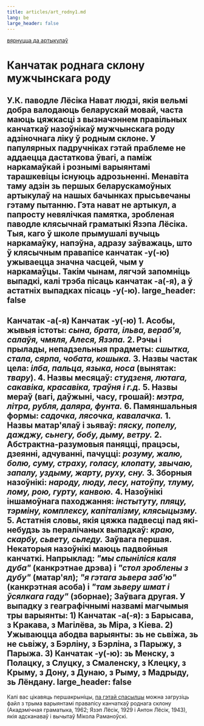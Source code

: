 ```yaml
---
title: articles/art_rodny1.md 
lang: be
large_header: false
---
```



 

[вярнуцца да артыкулаў](articles.html) 

# Канчатак роднага склону мужчынскага роду
У.К. паводле Лёсіка
Нават людзі, якія вельмі добра валодаюць беларускай мовай, часта маюць
цяжкасці з вызначэннем правільных канчаткаў назоўнікаў мужчынскага
роду адзіночнага ліку ў родным склоне. У папулярных падручніках гэтай
праблеме не аддаецца дастаткова ўвагі, а паміж наркамаўкай і рознымі
варыянтамі тарашкевіцы існуюць адрозьненні. Менавіта таму адзін зь
першых беларускамоўных артыкулаў на нашых бачынках прысьвечаны гэтаму
пытанню. Гэта нават не артыкул, а папросту невялічкая памятка,
зробленая паводле клясычнай граматыкі Язэпа Лёсіка. Тыя, каго ў
школе прымушалі вучыць наркамаўку, напэўна, адразу заўважаць, што ў
клясычным правапісе канчатак **-у(-ю)** ужываецца значна часцей,
чым у наркамаўцы. Такім чынам, лягчэй запомніць выпадкі, калі трэба
пісаць канчатак **-а(-я)**, а ў астатніх выпадках пісаць **-у(-ю)**.
large_header: false
---
**Канчатак -а(-я)**
**Канчатак -у(-ю)**
1\. Асобы, жывыя істоты: *сына, брата, ільва, вераб'я, салаўя, чмяля,
Алеся, Язэпа.* 
2\. Рэчы і прылады, непадзельныя прадметы: *сшытка, стала, сярпа,
чобата, кошыка.* 
3\. Назвы частак цела: *ілба, пальца, языка, носа* (вынятак: *твару*). 
4\. Назвы месяцаў: *студзеня, лютага, сакавіка, красавіка, траўня і
г.д.* 
5\. Назвы мераў (вагі, даўжыні, часу, грошай): *мэтра, літра, рубля,
даляра, фунта.* 
6\. Памяншальныя формы: *садочка, лясочка, кавалачка.* 
1\. Назвы матар'ялаў і зьяваў: *пяску, попелу, дажджу, сьнегу, бобу,
дыму, ветру.* 
2\. Абстрактна-разумовыя паняцці, працэсы, дзеянні, адчуванні,
пачуцці: *розуму, жалю, болю, суму, страху, голасу, клопату,
звычаю, запалу, уздыму, жарту, руху, сну.* 
3\. Зборныя назоўнікі: *народу, люду, лесу, натоўпу, тлуму, лому, рою,
гурту, канвою.* 
4\. Назоўнікі іншамоўнага паходжання: *інстытуту, пляцу, тэрміну,
комплексу, капіталізму, клясыцызму.* 
5\. Астатнія словы, якія цяжка падвесці пад які-небудзь зь пералічаных
выпадкаў: *краю, скарбу, сьвету, сьледу.* 
<span class="small">Заўвага першая. Некаторыя назоўнікі маюць падвойныя
канчаткі. Напрыклад: *"мы спыніліся каля дуба"* (канкрэтнае дрэва) і
*"стол зроблены з дубу"* (матар'ял); *"я гэтага зьвера заб'ю"*
(канкрэтная асоба) і *"там зьверу шмат і ўсялкага гаду"*
(зборнае); 
Заўвага другая. У выпадку з геаграфічнымі назвамі магчымыя тры
варыянты: 
1\) Канчатак -а(-я): з Барысава, з Кракава, з Магілёва, зь Міра, з
Кіева. 
2\) Ужываюцца абодва варыянты: зь не сьвіжа, зь не сьвіжу, з Бэрліну, з
Бэрліна, з Парыжу, з Парыжа. 
3\) Канчатак -у(-ю): зь Менску, з Полацку, з Слуцку, з Смаленску, з
Клецку, з Крыму, з Дону, з Дунаю, з Рыму, з Мадрыду, зь Лёндану. 
</span>
large_header: false
---
Калі вас цікавяць першакрыніцы, [па гэтай спасылцы](genitivo_aro.doc)
можна загрузіць файл з трыма варыянтамі правапісу канчаткаў роднага
склону (Акадэмічная граматыка, 1962; Язэп Лёсік, 1929 і Антон Лёсік,
1943), якія адсканаваў і вычытаў Мікола Раманоўскі.
